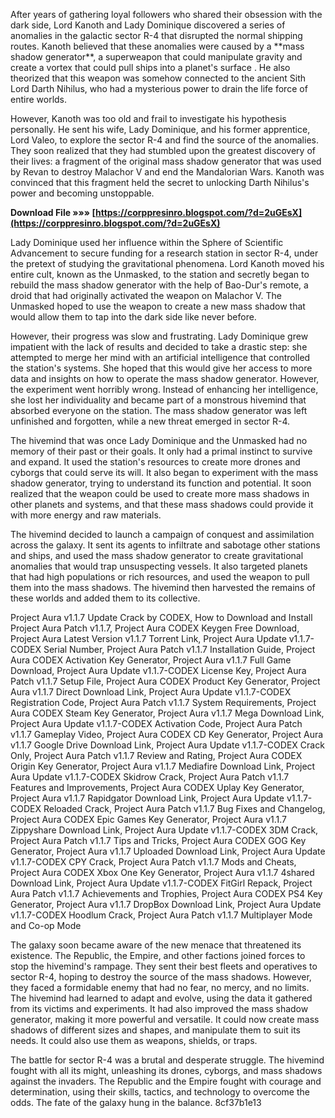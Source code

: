 After years of gathering loyal followers who shared their obsession with the dark side, Lord Kanoth and Lady Dominique discovered a series of anomalies in the galactic sector R-4 that disrupted the normal shipping routes. Kanoth believed that these anomalies were caused by a \*\*mass shadow generator\*\*, a superweapon that could manipulate gravity and create a vortex that could pull ships into a planet's surface . He also theorized that this weapon was somehow connected to the ancient Sith Lord Darth Nihilus, who had a mysterious power to drain the life force of entire worlds.
  
However, Kanoth was too old and frail to investigate his hypothesis personally. He sent his wife, Lady Dominique, and his former apprentice, Lord Valeo, to explore the sector R-4 and find the source of the anomalies. They soon realized that they had stumbled upon the greatest discovery of their lives: a fragment of the original mass shadow generator that was used by Revan to destroy Malachor V and end the Mandalorian Wars. Kanoth was convinced that this fragment held the secret to unlocking Darth Nihilus's power and becoming unstoppable.
 
**Download File »»» [https://corppresinro.blogspot.com/?d=2uGEsX](https://corppresinro.blogspot.com/?d=2uGEsX)**


  
Lady Dominique used her influence within the Sphere of Scientific Advancement to secure funding for a research station in sector R-4, under the pretext of studying the gravitational phenomena. Lord Kanoth moved his entire cult, known as the Unmasked, to the station and secretly began to rebuild the mass shadow generator with the help of Bao-Dur's remote, a droid that had originally activated the weapon on Malachor V. The Unmasked hoped to use the weapon to create a new mass shadow that would allow them to tap into the dark side like never before.
  
However, their progress was slow and frustrating. Lady Dominique grew impatient with the lack of results and decided to take a drastic step: she attempted to merge her mind with an artificial intelligence that controlled the station's systems. She hoped that this would give her access to more data and insights on how to operate the mass shadow generator. However, the experiment went horribly wrong. Instead of enhancing her intelligence, she lost her individuality and became part of a monstrous hivemind that absorbed everyone on the station. The mass shadow generator was left unfinished and forgotten, while a new threat emerged in sector R-4.

The hivemind that was once Lady Dominique and the Unmasked had no memory of their past or their goals. It only had a primal instinct to survive and expand. It used the station's resources to create more drones and cyborgs that could serve its will. It also began to experiment with the mass shadow generator, trying to understand its function and potential. It soon realized that the weapon could be used to create more mass shadows in other planets and systems, and that these mass shadows could provide it with more energy and raw materials.
  
The hivemind decided to launch a campaign of conquest and assimilation across the galaxy. It sent its agents to infiltrate and sabotage other stations and ships, and used the mass shadow generator to create gravitational anomalies that would trap unsuspecting vessels. It also targeted planets that had high populations or rich resources, and used the weapon to pull them into the mass shadows. The hivemind then harvested the remains of these worlds and added them to its collective.
 
Project Aura v1.1.7 Update Crack by CODEX,  How to Download and Install Project Aura Patch v1.1.7,  Project Aura CODEX Keygen Free Download,  Project Aura Latest Version v1.1.7 Torrent Link,  Project Aura Update v1.1.7-CODEX Serial Number,  Project Aura Patch v1.1.7 Installation Guide,  Project Aura CODEX Activation Key Generator,  Project Aura v1.1.7 Full Game Download,  Project Aura Update v1.1.7-CODEX License Key,  Project Aura Patch v1.1.7 Setup File,  Project Aura CODEX Product Key Generator,  Project Aura v1.1.7 Direct Download Link,  Project Aura Update v1.1.7-CODEX Registration Code,  Project Aura Patch v1.1.7 System Requirements,  Project Aura CODEX Steam Key Generator,  Project Aura v1.1.7 Mega Download Link,  Project Aura Update v1.1.7-CODEX Activation Code,  Project Aura Patch v1.1.7 Gameplay Video,  Project Aura CODEX CD Key Generator,  Project Aura v1.1.7 Google Drive Download Link,  Project Aura Update v1.1.7-CODEX Crack Only,  Project Aura Patch v1.1.7 Review and Rating,  Project Aura CODEX Origin Key Generator,  Project Aura v1.1.7 Mediafire Download Link,  Project Aura Update v1.1.7-CODEX Skidrow Crack,  Project Aura Patch v1.1.7 Features and Improvements,  Project Aura CODEX Uplay Key Generator,  Project Aura v1.1.7 Rapidgator Download Link,  Project Aura Update v1.1.7-CODEX Reloaded Crack,  Project Aura Patch v1.1.7 Bug Fixes and Changelog,  Project Aura CODEX Epic Games Key Generator,  Project Aura v1.1.7 Zippyshare Download Link,  Project Aura Update v1.1.7-CODEX 3DM Crack,  Project Aura Patch v1.1.7 Tips and Tricks,  Project Aura CODEX GOG Key Generator,  Project Aura v1.1.7 Uploaded Download Link,  Project Aura Update v1.1.7-CODEX CPY Crack,  Project Aura Patch v1.1.7 Mods and Cheats,  Project Aura CODEX Xbox One Key Generator,  Project Aura v1.1.7 4shared Download Link,  Project Aura Update v1.1.7-CODEX FitGirl Repack,  Project Aura Patch v1.1.7 Achievements and Trophies,  Project Aura CODEX PS4 Key Generator,  Project Aura v1.1.7 DropBox Download Link,  Project Aura Update v1.1.7-CODEX Hoodlum Crack,  Project Aura Patch v1.1.7 Multiplayer Mode and Co-op Mode
  
The galaxy soon became aware of the new menace that threatened its existence. The Republic, the Empire, and other factions joined forces to stop the hivemind's rampage. They sent their best fleets and operatives to sector R-4, hoping to destroy the source of the mass shadows. However, they faced a formidable enemy that had no fear, no mercy, and no limits. The hivemind had learned to adapt and evolve, using the data it gathered from its victims and experiments. It had also improved the mass shadow generator, making it more powerful and versatile. It could now create mass shadows of different sizes and shapes, and manipulate them to suit its needs. It could also use them as weapons, shields, or traps.
  
The battle for sector R-4 was a brutal and desperate struggle. The hivemind fought with all its might, unleashing its drones, cyborgs, and mass shadows against the invaders. The Republic and the Empire fought with courage and determination, using their skills, tactics, and technology to overcome the odds. The fate of the galaxy hung in the balance.
 8cf37b1e13
 

